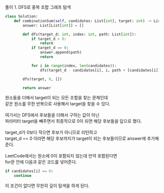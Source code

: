 풀이 1. DFS로 중복 조합 그래프 탐색

```py
class Solution:
    def combinationSum(self, candidates: List[int], target: int) -> List[List[int]]:
        answer: List[List[int]] = []

        def dfs(target_d: int, index: int, path: List[int]):
            if target_d < 0:
                return
            if target_d == 0:
                answer.append(path)
                return

            for i in range(index, len(candidates)):
                dfs(target_d - candidates[i], i, path + [candidates[i]])

        dfs(target, 0, [])

        return answer
```

원소들을 더해서 target이 되는 모든 조합을 찾는 문제인데 <br />
같은 원소를 무한 반복으로 사용해서 target을 찾을 수 있다. <br />
<br />
여기서는 DFS에서 후보들을 더해서 구하는 값이 아닌 <br />
파라미터 target을 빼주면서 최종적으로 0이 되면 해당 후보들을 답으로 했다. <br />
<br />
target_d가 0보다 작으면 후보가 아니므로 리턴하고 <br />
target_d == 0 이라면 해당 후보까지가 target이 되는 후보들이므로 answer에 추가해준다. <br />
<br />
LeetCode에서는 원소에 0이 포함되지 않는데 만약 포함된다면 <br />
for문 안에 다음과 같은 코드를 넣어준다. <br />

```py
if candidates[i] == 0:
    continue
```

이 조건이 없다면 무한히 깊이 탐색을 하게 된다.
